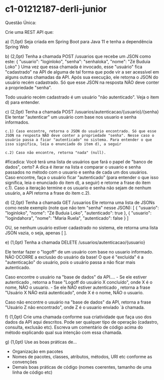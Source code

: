 # c1-01212187-derli-junior

Questão Única:

Crie uma REST API que:

a) (1,0pt) Seja criada em Spring Boot para Java 11 e tenha a dependência Spring Web

b) (2,0pt) Tenha a chamada POST /usuarios que recebe um JSON como este:
{
  "usuario": "loginloko",
  "senha": "senhaloka",
  "nome": "Zé Buduia Loko"
}
Uma vez que essa chamada é invocado, esse "usuário" fica "cadastrado" na API de alguma de tal forma que pode vir a ser acessível em alguns outras chamadas da API.
Após sua execução, ele retorna o JSON do usuário recém cadastrado. Só que esse JSON na resposta NÃO deve conter a propriedade "senha".

Todo usuário recém cadastrado é um usuário "não autenticado". Veja o item d) para entender.


c) (2,0pt) Tenha a chamada POST /usuarios/autenticacao/{usuario}/{senha}
Ele tentar "autenticar" um usuário com base nos usuario e senha informados.

    c.1) Caso encontre, retorna o JSON do usuário encontrado. Só que esse JSON na resposta NÃO deve conter a propriedade "senha". Nesse caso o usuário passa a ficar "autenticado" no sistema. Para entender o que isso significa, leia o enunciado do item d), a seguir

    c.2) Caso não encontre, retorna "nada" (null).

#ficadica: Você terá uma lista de usuários que fará o papel de "banco de dados", certo? A dica é iterar na lista e comparar o usuario e senha passados no método com o usuario e senha de cada um dos usuários. Caso encontre, faça o usuário ficar "autenticado" (para entender o que isso significa, leia o enunciado do item d), a seguir) e retorne a frase do item c.1). Caso a iteração termine e os usuario e senha não sejam de nenhum usuário, a API retorna a frase do item c.2).



d) (2,0pt) Tenha a chamada GET /usuarios
Ele retorna uma lista de JSONs como neste exemplo (note que não tem "senha" nesse JSON):
[
  {
    "usuario": "loginloko",
    "nome": "Zé Buduia Loko",
    "autenticado": true
  },
  {
    "usuario": "logindahora",
    "nome": "Maria Ruela",
    "autenticado": false
  } 
]

OU, se nenhum usuário estiver cadastrado no sistema, ele retorna uma lista JSON vazia, o seja, apenas [ ].


e) (1,0pt) Tenha a chamada DELETE /usuarios/autenticacao/{usuario}

Ele tentar fazer o "logoff" de um usuário com base no usuario informado. NÃO OCORRE a exclusão do usuário da base! O que é "excluída" é a "autenticação" do usuário, pois o usuário passa a não ficar mais autenticado.

Caso encontre o usuário na "base de dados" da API....
    - Se ele estiver autenticado , retorna a frase "Logoff do usuário X concluído", onde X é o nome, NÃO o usuario.
    - Se ele NÃO estiver autenticado , retorna a frase "Usuário X NÃO está autenticado", onde X é o nome, NÃO o usuario.

Caso não encontre o usuário na "base de dados" da API, retorna a frase "Usuário Z não encontrado", onde Z é o usuario enviado `à chamada.


f) (1,0pt) Crie uma chamada conforme sua criatividade que faça uso dos dados da API aqui descritos. Pode ser qualquer tipo de operação (cadastro, consulta, exclusão etc). Escreva um comentário de código acima do método explicando qual sua intenção com essa chamada.

g) (1,0pt) Use as boas práticas de...
- Organização em pacotes
- Nomes de pacotes, classes, atributos, métodos, URI etc conforme as convenções
- Demais boas práticas de código (nomes coerentes, tamanho de uma linha de código etc)
